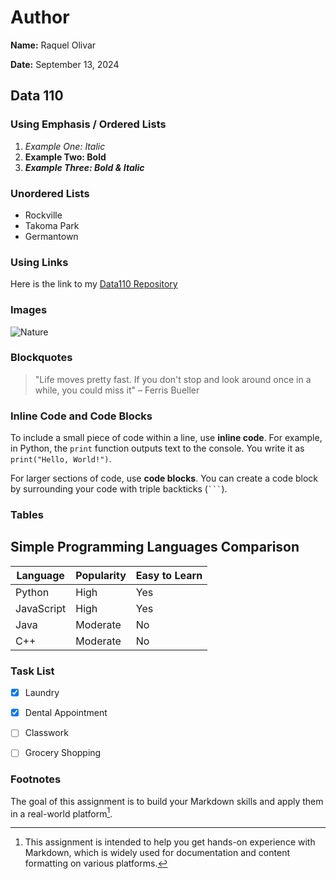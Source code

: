 # Author
**Name:** Raquel Olivar

**Date:** September 13, 2024

## Data 110    

### Using Emphasis / Ordered Lists
1. *Example One: Italic*
2. **Example Two: Bold**
3. ***Example Three: Bold & Italic***

### Unordered Lists 
- Rockville
- Takoma Park
- Germantown

### Using Links 
Here is the link to my [Data110 Repository](https://github.com/ddiaz63/Data110-32213](https://github.com/rvquel/Data110-22016))

### Images
![Nature]([dataset/alicja-gancarz-B-pIQ58-eus-unsplash.jpg](https://github.com/rvquel/Data110-22016/blob/main/dataset/beautiful-nature-mountain-scenery-with-flowers-picjumbo-com.jpg))
 
### Blockquotes
> "Life moves pretty fast. If you don't stop and look around once in a while, you could miss it" – Ferris Bueller

### Inline Code and Code Blocks 
To include a small piece of code within a line, use **inline code**. For example, in Python, the `print` function outputs text to the console. You write it as `print("Hello, World!")`.

For larger sections of code, use **code blocks**. You can create a code block by surrounding your code with triple backticks (```` ``` ````). 

### Tables
## Simple Programming Languages Comparison

| Language   | Popularity | Easy to Learn |
|------------|------------|---------------|
| Python     | High       | Yes           |
| JavaScript | High       | Yes           |
| Java       | Moderate   | No            |
| C++        | Moderate   | No            |

### Task List
- [x] Laundry

- [x] Dental Appointment

- [ ] Classwork

- [ ] Grocery Shopping

### Footnotes
The goal of this assignment is to build your Markdown skills and apply them in a real-world platform[^1].

[^1]: This assignment is intended to help you get hands-on experience with Markdown, which is widely used for documentation and content formatting on various platforms.
